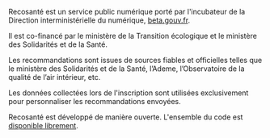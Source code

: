 Recosanté est un service public numérique porté par l'incubateur de la Direction interministérielle du numérique, [beta.gouv.fr](https://beta.gouv.fr/).

Il est co-financé par le ministère de la Transition écologique et le ministère des Solidarités et de la Santé.

Les recommandations sont issues de sources fiables et officielles telles que le ministère des Solidarités et de la Santé, l’Ademe, l’Observatoire de la qualité de l’air intérieur, etc.

Les données collectées lors de l'inscription sont utilisées exclusivement pour personnaliser les recommandations envoyées.

Recosanté est développé de manière ouverte. L'ensemble du code est [disponible librement](https://github.com/betagouv/ecosante).
